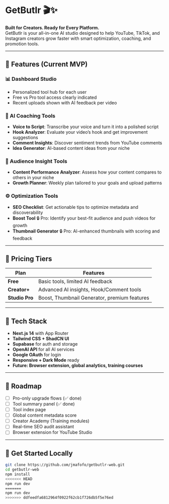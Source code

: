 # GetButlr 🎬✨
**Built for Creators. Ready for Every Platform.**  
GetButlr is your all-in-one AI studio designed to help YouTube, TikTok, and Instagram creators grow faster with smart optimization, coaching, and promotion tools.

---

## 🚀 Features (Current MVP)

### 📊 Dashboard Studio
- Personalized tool hub for each user
- Free vs Pro tool access clearly indicated
- Recent uploads shown with AI feedback per video

### 🧠 AI Coaching Tools
- **Voice to Script**: Transcribe your voice and turn it into a polished script
- **Hook Analyzer**: Evaluate your video’s hook and get improvement suggestions
- **Comment Insights**: Discover sentiment trends from YouTube comments
- **Idea Generator**: AI-based content ideas from your niche

### 🧭 Audience Insight Tools
- **Content Performance Analyzer**: Assess how your content compares to others in your niche
- **Growth Planner**: Weekly plan tailored to your goals and upload patterns

### ⚙️ Optimization Tools
- **SEO Checklist**: Get actionable tips to optimize metadata and discoverability
- **Boost Tool** 🔒 Pro: Identify your best-fit audience and push videos for growth
- **Thumbnail Generator** 🔒 Pro: AI-enhanced thumbnails with scoring and feedback

---

## 💼 Pricing Tiers
| Plan        | Features |
|-------------|----------|
| **Free**       | Basic tools, limited AI feedback |
| **Creator+**   | Advanced AI insights, Hook/Comment tools |
| **Studio Pro** | Boost, Thumbnail Generator, premium features |

---

## 🔐 Tech Stack
- **Next.js 14** with App Router
- **Tailwind CSS + ShadCN UI**
- **Supabase** for auth and storage
- **OpenAI API** for all AI services
- **Google OAuth** for login
- **Responsive + Dark Mode** ready
- **Future: Browser extension, global analytics, training courses**

---

## 📍 Roadmap
- [ ] Pro-only upgrade flows (✅ done)
- [ ] Tool summary panel (✅ done)
- [ ] Tool index page
- [ ] Global content metadata score
- [ ] Creator Academy (Training modules)
- [ ] Real-time SEO audit assistant
- [ ] Browser extension for YouTube Studio

---

## 📂 Get Started Locally

```bash
git clone https://github.com/jmafofo/getbutlr-web.git
cd getbutlr-web
npm install
<<<<<<< HEAD
npm run dev
=======
npm run dev
>>>>>>> ddfeedfa6812964f0922f62cb1f726db5f5e76ed
